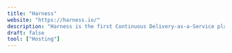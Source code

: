 ```yaml
---
title: "Harness"
website: "https://harness.io/"
description: "Harness is the first Continuous Delivery-as-a-Service platform that uses Machine Learning to simplify the entire process of delivering code from artifact into production – quickly, safely, securely, and repeatably."
draft: false
tool: ["Hosting"]
---
```

